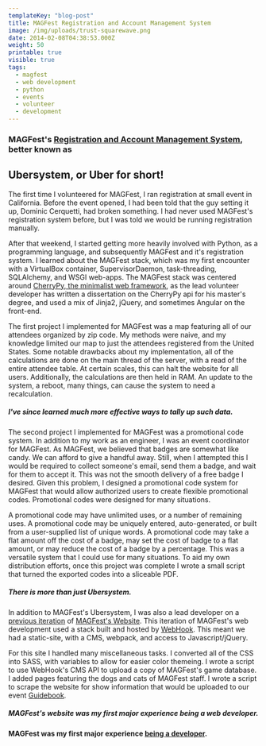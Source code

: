 ```yaml
---
templateKey: "blog-post"
title: MAGFest Registration and Account Management System
image: /img/uploads/trust-squarewave.png
date: 2014-02-08T04:38:53.000Z
weight: 50
printable: true
visible: true
tags:
  - magfest
  - web development
  - python
  - events
  - volunteer
  - development
---
```

### MAGFest's [Registration and Account Management System](https://github.com/magfest/ubersystem), better known as

## Ubersystem, or Uber for short!

The first time I volunteered for MAGFest, I ran registration at small event in California. Before the event opened, I had been told that the guy setting it up, Dominic Cerquetti, had broken something. I had never used MAGFest's registration system before, but I was told we would be running registration manually.

After that weekend, I started getting more heavily involved with Python, as a programming language, and subsequently MAGFest and it's registration system. I learned about the MAGFest stack, which was my first encounter with a VirtualBox container, SupervisorDaemon, task-threading, SQLAlchemy, and WSGI web-apps. The MAGFest stack was centered around [CherryPy, the minimalist web framework](https://cherrypy.org/), as the lead volunteer developer has written a dissertation on the CherryPy api for his master's degree, and used a mix of Jinja2, jQuery, and sometimes Angular on the front-end.

The first project I implemented for MAGFest was a map featuring all of our attendees organized by zip code. My methods were naive, and my knowledge limited our map to just the attendees registered from the United States. Some notable drawbacks about my implementation, all of the calculations are done on the main thread of the server, with a read of the entire attendee table. At certain scales, this can halt the website for all users. Additionally, the calculations are then held in RAM. An update to the system, a reboot, many things, can cause the system to need a recalculation.

##### I've since learned much more effective ways to tally up such data.

The second project I implemented for MAGFest was a promotional code system. In addition to my work as an engineer, I was an event coordinator for MAGFest. As MAGFest, we believed that badges are somewhat like candy. We can afford to give a handful away. Still, when I attempted this I would be required to collect someone's email, send them a badge, and wait for them to accept it. This was not the smooth delivery of a free badge I desired. Given this problem, I designed a promotional code system for MAGFest that would allow authorized users to create flexible promotional codes. Promotional codes were designed for many situations. 

A promotional code may have unlimited uses, or a number of remaining uses. A promotional code may be uniquely entered, auto-generated, or built from a user-supplied list of unique words. A promotional code may take a flat amount off the cost of a badge, may set the cost of badge to a flat amount, or may reduce the cost of a badge by a percentage. This was a versatile system that I could use for many situations. To aid my own distribution efforts, once this project was complete I wrote a small script that turned the exported codes into a sliceable PDF.

##### There is more than just Ubersystem.

In addition to MAGFest's Ubersystem, I was also a lead developer on a [previous iteration](https://github.com/magfest/webhooktheme) of [MAGFest's Website](https://magfest.org). This iteration of MAGFest's web development used a stack built and hosted by [WebHook](http://www.webhook.com/). This meant we had a static-site, with a CMS, webpack, and access to Javascript/jQuery.

For this site I handled many miscellaneous tasks. I converted all of the CSS into SASS, with variables to allow for easier color themeing. I wrote a script to use WebHook's CMS API to upload a copy of MAGFest's game database. I added pages featuring the dogs and cats of MAGFest staff. I wrote a script to scrape the website for show information that would be uploaded to our event [Guidebook](https://guidebook.com/).

##### MAGFest's website was my first major experience being a web developer.

#### MAGFest was my first major experience [being a developer](https://github.com/magfest/ubersystem/pulls?q=is%3Apr+author%3Adaredoes+is%3Aclosed).
